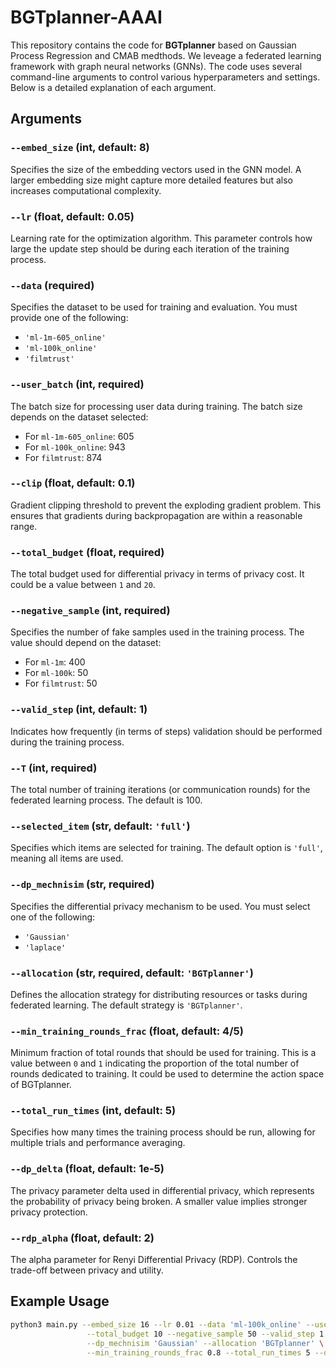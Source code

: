 # BGTplanner-AAAI

This repository contains the code for **BGTplanner** based on Gaussian Process Regression and CMAB medthods. We leveage a federated learning framework with graph neural networks (GNNs). The code uses several command-line arguments to control various hyperparameters and settings. Below is a detailed explanation of each argument.

## Arguments

### `--embed_size` (int, default: 8)
Specifies the size of the embedding vectors used in the GNN model. A larger embedding size might capture more detailed features but also increases computational complexity.

### `--lr` (float, default: 0.05)
Learning rate for the optimization algorithm. This parameter controls how large the update step should be during each iteration of the training process.

### `--data` (required)
Specifies the dataset to be used for training and evaluation. You must provide one of the following:
- `'ml-1m-605_online'`
- `'ml-100k_online'`
- `'filmtrust'`

### `--user_batch` (int, required)
The batch size for processing user data during training. The batch size depends on the dataset selected:
- For `ml-1m-605_online`: 605
- For `ml-100k_online`: 943
- For `filmtrust`: 874

### `--clip` (float, default: 0.1)
Gradient clipping threshold to prevent the exploding gradient problem. This ensures that gradients during backpropagation are within a reasonable range.

### `--total_budget` (float, required)
The total budget used for differential privacy in terms of privacy cost. It could be a value between `1` and `20`.

### `--negative_sample` (int, required)
Specifies the number of fake samples used in the training process. The value should depend on the dataset:
- For `ml-1m`: 400
- For `ml-100k`: 50
- For `filmtrust`: 50

### `--valid_step` (int, default: 1)
Indicates how frequently (in terms of steps) validation should be performed during the training process.

### `--T` (int, required)
The total number of training iterations (or communication rounds) for the federated learning process. The default is 100.

### `--selected_item` (str, default: `'full'`)
Specifies which items are selected for training. The default option is `'full'`, meaning all items are used.

### `--dp_mechnisim` (str, required)
Specifies the differential privacy mechanism to be used. You must select one of the following:
- `'Gaussian'`
- `'laplace'`

### `--allocation` (str, required, default: `'BGTplanner'`)
Defines the allocation strategy for distributing resources or tasks during federated learning. The default strategy is `'BGTplanner'`.

### `--min_training_rounds_frac` (float, default: 4/5)
Minimum fraction of total rounds that should be used for training. This is a value between `0` and `1` indicating the proportion of the total number of rounds dedicated to training. It could be used to determine the action space of BGTplanner.

### `--total_run_times` (int, default: 5)
Specifies how many times the training process should be run, allowing for multiple trials and performance averaging.

### `--dp_delta` (float, default: 1e-5)
The privacy parameter delta used in differential privacy, which represents the probability of privacy being broken. A smaller value implies stronger privacy protection.

### `--rdp_alpha` (float, default: 2)
The alpha parameter for Renyi Differential Privacy (RDP). Controls the trade-off between privacy and utility.

## Example Usage

```bash
python3 main.py --embed_size 16 --lr 0.01 --data 'ml-100k_online' --user_batch 943 --clip 0.1 \
                 --total_budget 10 --negative_sample 50 --valid_step 1 --T 100 \
                 --dp_mechnisim 'Gaussian' --allocation 'BGTplanner' \
                 --min_training_rounds_frac 0.8 --total_run_times 5 --dp_delta 1e-5 --rdp_alpha 2